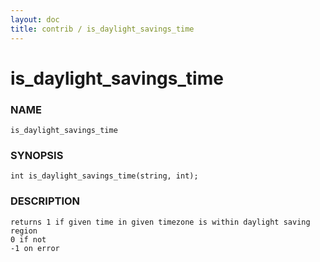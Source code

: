 ```yaml
---
layout: doc
title: contrib / is_daylight_savings_time
---
```

# is_daylight_savings_time

### NAME

    is_daylight_savings_time

### SYNOPSIS

    int is_daylight_savings_time(string, int);

### DESCRIPTION

    returns 1 if given time in given timezone is within daylight saving region
    0 if not
    -1 on error
